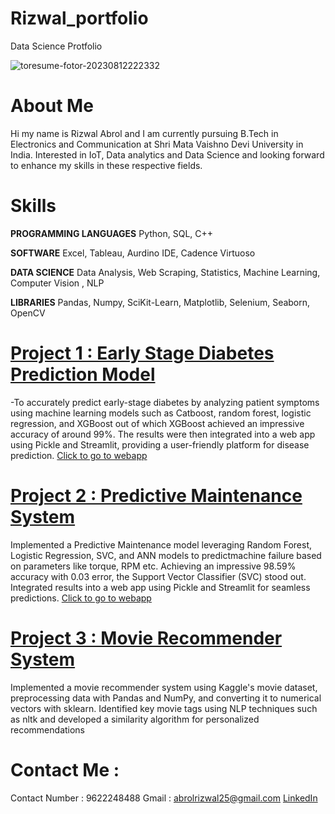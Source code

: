 # Rizwal_portfolio
Data Science Protfolio

![toresume-fotor-20230812222332](https://github.com/Rizwal/Rizwal_portfolio/assets/87907843/a88075d9-51f0-4c12-bbad-94205116b2d5)

# About Me
Hi my name is Rizwal Abrol and I am currently pursuing B.Tech in Electronics and Communication at Shri Mata Vaishno Devi University in India. Interested in IoT, Data analytics and Data Science and looking forward to enhance my skills in these respective fields.

# Skills
**PROGRAMMING LANGUAGES** 
Python, SQL, C++

**SOFTWARE** 
Excel, Tableau, Aurdino IDE, Cadence Virtuoso

**DATA SCIENCE** 
Data Analysis, Web Scraping, Statistics, Machine Learning, Computer Vision , NLP

**LIBRARIES** 
Pandas, Numpy, SciKit-Learn, Matplotlib, Selenium, Seaborn, OpenCV

# [Project 1 : Early Stage Diabetes Prediction Model](https://github.com/Rizwal/Early-Stage-Diabetes-Prediction)
-To accurately predict early-stage diabetes by analyzing patient symptoms using machine learning models such as Catboost, random forest, logistic regression, and XGBoost out of which XGBoost achieved an impressive accuracy of around 99%.
The results were then integrated into a web app using Pickle and Streamlit, providing a user-friendly platform for disease prediction. 
[Click to go to webapp](https://early-stage-diabetes-prediction.streamlit.app/)
 
# [Project 2 : Predictive Maintenance System](https://github.com/Rizwal/Predictive_Maintenance_Model)
Implemented a Predictive Maintenance model leveraging Random Forest, Logistic Regression, SVC, and ANN models to predictmachine failure based on parameters like torque, RPM etc. 
Achieving an impressive 98.59% accuracy with 0.03 error, the Support Vector Classifier (SVC) stood out.
Integrated results into a web app using Pickle and Streamlit for seamless predictions.
[Click to go to webapp](https://predictivemaintainencemodel.streamlit.app/)

# [Project 3 : Movie Recommender System](https://github.com/Rizwal/Movie-Recommender-System)
Implemented a movie recommender system using Kaggle's movie dataset, preprocessing data with Pandas and NumPy, and converting it to numerical vectors with sklearn. 
Identified key movie tags using NLP techniques such as nltk and developed a similarity algorithm for personalized recommendations

# Contact Me :
Contact Number : 9622248488
Gmail : abrolrizwal25@gmail.com
[LinkedIn](https://www.linkedin.com/in/rizwal-abrol007/)

